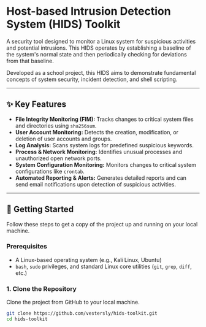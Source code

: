 # Host-based Intrusion Detection System (HIDS) Toolkit

A security tool designed to monitor a Linux system for suspicious activities and potential intrusions. This HIDS operates by establishing a baseline of the system's normal state and then periodically checking for deviations from that baseline.

Developed as a school project, this HIDS aims to demonstrate fundamental concepts of system security, incident detection, and shell scripting.

---

## ✨ Key Features

*   **File Integrity Monitoring (FIM):** Tracks changes to critical system files and directories using `sha256sum`.
*   **User Account Monitoring:** Detects the creation, modification, or deletion of user accounts and groups.
*   **Log Analysis:** Scans system logs for predefined suspicious keywords.
*   **Process & Network Monitoring:** Identifies unusual processes and unauthorized open network ports.
*   **System Configuration Monitoring:** Monitors changes to critical system configurations like `crontab`.
*   **Automated Reporting & Alerts:** Generates detailed reports and can send email notifications upon detection of suspicious activities.

---

## 🚀 Getting Started

Follow these steps to get a copy of the project up and running on your local machine.

### Prerequisites
* A Linux-based operating system (e.g., Kali Linux, Ubuntu)
* `bash`, `sudo` privileges, and standard Linux core utilities (`git`, `grep`, `diff`, etc.)

### 1. Clone the Repository
Clone the project from GitHub to your local machine.

```bash
git clone https://github.com/vestersly/hids-toolkit.git
cd hids-toolkit
